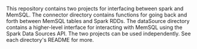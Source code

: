 This repository contains two projects for interfacing between spark and MemSQL.
The connector directory contains functions for going back and forth between
MemSQL tables and Spark RDDs. The dataSource directory contains a higher-level
interface for interacting with MemSQL using the Spark Data Sources API. The two
projects can be used independently. See each directory's README for more.
